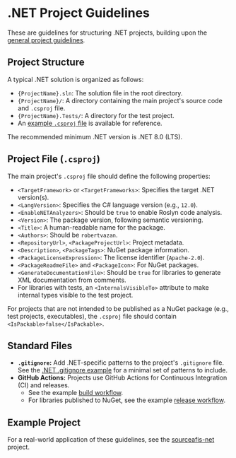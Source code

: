 # .NET Project Guidelines

These are guidelines for structuring .NET projects, building upon the [general project guidelines](../README.md).

## Project Structure

A typical .NET solution is organized as follows:

- `{ProjectName}.sln`: The solution file in the root directory.
- `{ProjectName}/`: A directory containing the main project's source code and `.csproj` file.
- `{ProjectName}.Tests/`: A directory for the test project.
- An [example `.csproj` file](example.csproj) is available for reference.

The recommended minimum .NET version is .NET 8.0 (LTS).

## Project File (`.csproj`)

The main project's `.csproj` file should define the following properties:

- `<TargetFramework>` or `<TargetFrameworks>`: Specifies the target .NET version(s).
- `<LangVersion>`: Specifies the C# language version (e.g., `12.0`).
- `<EnableNETAnalyzers>`: Should be `true` to enable Roslyn code analysis.
- `<Version>`: The package version, following semantic versioning.
- `<Title>`: A human-readable name for the package.
- `<Authors>`: Should be `robertvazan`.
- `<RepositoryUrl>`, `<PackageProjectUrl>`: Project metadata.
- `<Description>`, `<PackageTags>`: NuGet package information.
- `<PackageLicenseExpression>`: The license identifier (`Apache-2.0`).
- `<PackageReadmeFile>` and `<PackageIcon>`: For NuGet packages.
- `<GenerateDocumentationFile>`: Should be `true` for libraries to generate XML documentation from comments.
- For libraries with tests, an `<InternalsVisibleTo>` attribute to make internal types visible to the test project.

For projects that are not intended to be published as a NuGet package (e.g., test projects, executables), the `.csproj` file should contain `<IsPackable>false</IsPackable>`.

## Standard Files

- **`.gitignore`:** Add .NET-specific patterns to the project's `.gitignore` file. See the [.NET .gitignore example](example-gitignore.txt) for a minimal set of patterns to include.
- **GitHub Actions:** Projects use GitHub Actions for Continuous Integration (CI) and releases.
  - See the example [build workflow](example-build.yml).
  - For libraries published to NuGet, see the example [release workflow](example-release.yml).

## Example Project

For a real-world application of these guidelines, see the [sourceafis-net](https://github.com/robertvazan/sourceafis-net) project.
